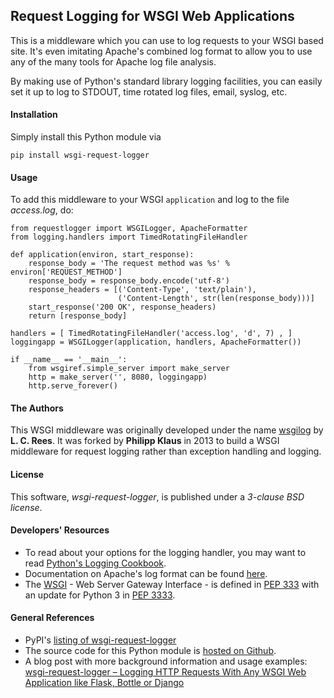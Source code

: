 ## Request Logging for WSGI Web Applications

This is a middleware which you can use to log requests to your WSGI based site.
It's even imitating Apache's combined log format to allow you to use any of the
many tools for Apache log file analysis.

By making use of Python's standard library logging facilities, you can easily set it up to log to STDOUT, time rotated log files, email, syslog, etc.

#### Installation

Simply install this Python module via

    pip install wsgi-request-logger

#### Usage

To add this middleware to your WSGI `application` and log to the file *access.log*, do:

    from requestlogger import WSGILogger, ApacheFormatter
    from logging.handlers import TimedRotatingFileHandler
    
    def application(environ, start_response):
        response_body = 'The request method was %s' % environ['REQUEST_METHOD']
        response_body = response_body.encode('utf-8')
        response_headers = [('Content-Type', 'text/plain'),
                            ('Content-Length', str(len(response_body)))]
        start_response('200 OK', response_headers)
        return [response_body]
    
    handlers = [ TimedRotatingFileHandler('access.log', 'd', 7) , ]
    loggingapp = WSGILogger(application, handlers, ApacheFormatter())
    
    if __name__ == '__main__':
        from wsgiref.simple_server import make_server
        http = make_server('', 8080, loggingapp)
        http.serve_forever()

#### The Authors

This WSGI middleware was originally developed under the name [wsgilog](https://pypi.python.org/pypi/wsgilog/) by  **L. C. Rees**.
It was forked by **Philipp Klaus** in 2013 to build a WSGI middleware for request logging rather than exception handling and logging.  


#### License

This software, *wsgi-request-logger*, is published under a *3-clause BSD license*.

#### Developers' Resources

* To read about your options for the logging handler, you may want to read [Python's Logging Cookbook](http://docs.python.org/3/howto/logging-cookbook.html).
* Documentation on Apache's log format can be found [here](http://httpd.apache.org/docs/current/mod/mod_log_config.html#logformat).
* The [WSGI](http://en.wikipedia.org/wiki/Web_Server_Gateway_Interface) - Web Server Gateway Interface - is defined in [PEP 333](http://www.python.org/dev/peps/pep-0333/) with an update for Python 3 in [PEP 3333](http://www.python.org/dev/peps/pep-3333/).

#### General References

* PyPI's [listing of wsgi-request-logger](https://pypi.python.org/pypi/wsgi-request-logger)
* The source code for this Python module is [hosted on Github](https://github.com/pklaus/wsgi-request-logger).
* A blog post with more background information and usage examples:
  [wsgi-request-logger – Logging HTTP Requests With Any WSGI Web Application like Flask, Bottle or Django](https://blog.philippklaus.de/2013/06/wsgi-request-logger-logging-http-requests-with-any-wsgi-web-application-like-flask-bottle-or-django/)
